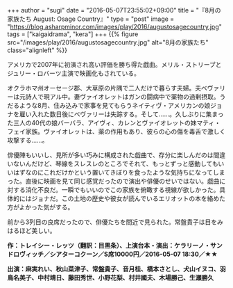 +++
author = "sugi"
date = "2016-05-07T23:55:02+09:00"
title = "『8月の家族たち August: Osage Country』"
type = "post"
image = "https://blog.asharpminor.com/images/play/2016/augustosagecountry.jpg"
tags = ["kaigaidrama", "kera"]
+++
{{% figure src="/images/play/2016/augustosagecountry.jpg" alt="8月の家族たち" class="alignleft" %}}

アメリカで2007年に初演され高い評価を勝ち得た戯曲。メリル・ストリープとジュリー・ロバーツ主演で映画化もされている。

オクラホマ州オーセージ郡、大草原の片隅で二人だけで暮らす夫婦。夫ベヴァリーは元詩人で現アル中。妻ヴァイオレットはガンの闘病中で薬物の過剰摂取。うだるような8月、住み込みで家事を見てもらうネイティヴ・アメリカンの娘ジョナを雇い入れた数日後にベヴァリーは失踪する。そして……。久しぶりに集まった三人の40代の娘バーバラ、アイヴィ、カレンとヴァイオレットの妹マティ・フェイ家族。ヴァイオレットは、薬の作用もあり、彼らの心の傷を毒舌で激しく攻撃する……。

俳優陣もいいし、見所が多い巧みに構成された戯曲で、存分に楽しんだのは間違いないんだけど、琴線をスレスレのところでそれて、もっとずっと感動してもいいはずなのにこれだけかという置いてきぼりを食ったような気持ちになってしまった。直後に映画を見て同じ感覚だったので演出や俳優のせいではない。戯曲に対する消化不良だ。一瞬でもいいのでこの家族を俯瞰する視線が欲しかった。具体的にはジョナだ。この土地の歴史や彼女が読んでいるエリオットの本を絡めた方がよかった気がする。

前から3列目の良席だったので、俳優たちを間近で見られた。常盤貴子は目をみはるほど美しい。

**作：トレイシー・レッツ（翻訳：目黒条）、上演台本・演出：ケラリーノ・サンドロヴィッチ／シアターコクーン／S席10000円／2016-05-07 18:30／★★**

**出演：麻実れい、秋山菜津子、常盤貴子、音月桂、橋本さとし、犬山イヌコ、羽鳥名美子、中村靖日、藤田秀世、小野花梨、村井國夫、木場勝己、生瀬勝久**
